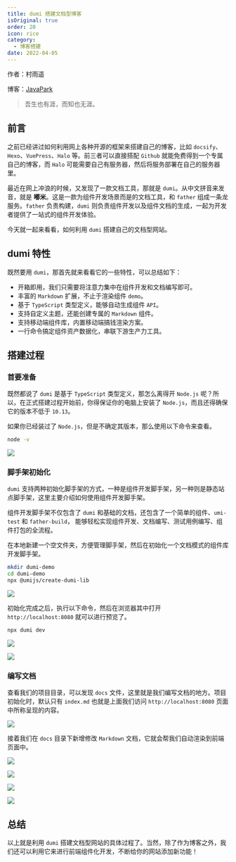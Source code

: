 ```yaml
---
title: dumi 搭建文档型博客
isOriginal: true
order: 20
icon: rice
category:
  - 博客搭建
date: 2022-04-05
---
```


作者：村雨遥

博客：[JavaPark](https://cunyu1943.github.io/JavaPark)

> 吾生也有涯，而知也无涯。

## 前言

之前已经讲过如何利用网上各种开源的框架来搭建自己的博客，比如 `docsify`、`Hexo`、`VuePress`、`Halo` 等。前三者可以直接搭配 `Github` 就能免费得到一个专属自己的博客，而 `Halo` 可能需要自己有服务器，然后将服务部署在自己的服务器里。

最近在网上冲浪的时候，又发现了一款文档工具，那就是 `dumi`。从中文拼音来发音，就是 **嘟米**。这是一款为组件开发场景而是的文档工具，和 `father` 组成一条龙服务。`father` 负责构建，`dumi` 则负责组件开发以及组件文档的生成，一起为开发者提供了一站式的组件开发体验。

今天就一起来看看，如何利用 `dumi` 搭建自己的文档型网站。

## dumi 特性

既然要用 `dumi`，那首先就来看看它的一些特性，可以总结如下：

- 开箱即用，我们只需要将注意力集中在组件开发和文档编写即可。
- 丰富的 `Markdown` 扩展，不止于渲染组件 `demo`。
- 基于 `TypeScript` 类型定义，能够自动生成组件 `API`。
- 支持自定义主题，还能创建专属的 `Markdown` 组件。
- 支持移动端组件库，内置移动端搞钱渲染方案。
- 一行命令搞定组件资产数据化，串联下游生产力工具。

## 搭建过程

### 首要准备

既然都说了 `dumi` 是基于 `TypeScript` 类型定义，那怎么离得开 `Node.js` 呢？所以，在正式搭建过程开始前，你得保证你的电脑上安装了 `Node.js`，而且还得确保它的版本不低于 `10.13`。

如果你已经装过了 `Node.js`，但是不确定其版本，那么使用以下命令来查看。

```sh
node -v
```

![](https://img-blog.csdnimg.cn/img_convert/1ce6ed710afc8664fecffeea809eda48.png)

### 脚手架初始化

`dumi` 支持两种初始化脚手架的方式，一种是组件开发脚手架，另一种则是静态站点脚手架，这里主要介绍如何使用组件开发脚手架。

组件开发脚手架不仅包含了 `dumi` 和基础的文档，还包含了一个简单的组件、`umi-test` 和 `father-build`， 能够轻松实现组件开发、文档编写、测试用例编写、组件打包的全流程。

在本地新建一个空文件夹，方便管理脚手架，然后在初始化一个文档模式的组件库开发脚手架。

```sh
mkdir dumi-demo
cd dumi-demo
npx @umijs/create-dumi-lib
```

![](https://img-blog.csdnimg.cn/img_convert/19cfca0e3e270a805509bca768290e1d.png)

初始化完成之后，执行以下命令，然后在浏览器其中打开 `http://localhost:8080` 就可以进行预览了。

```sh
npx dumi dev
```

![](https://img-blog.csdnimg.cn/img_convert/4c5b205b52dd81509c3909ef993b1cb6.png)

![](https://img-blog.csdnimg.cn/img_convert/4e138ac7ccf22bd375b75152b8aeae8a.png)

### 编写文档

查看我们的项目目录，可以发现 `docs` 文件，这里就是我们编写文档的地方。项目初始化时，默认只有 `index.md` 也就是上面我们访问 `http://localhost:8080` 页面中所称呈现的内容。

![](https://img-blog.csdnimg.cn/img_convert/62b8d06bbd002bf9da2e7de0ffeb01fb.png)

接着我们在 `docs` 目录下新增修改 `Markdown` 文档，它就会帮我们自动渲染到前端页面中。

![](https://img-blog.csdnimg.cn/img_convert/194fc4bf8bb3d542fae4ba35f849af67.png)

![](https://img-blog.csdnimg.cn/img_convert/1de4e00f12b0853e038bc3c069d6d9e4.png)

![](https://img-blog.csdnimg.cn/img_convert/00f5b5bf65d24602e3c2702572819a2e.png)

![](https://img-blog.csdnimg.cn/img_convert/866d0121f0ec6bc86303f82091c56840.png)

## 总结

以上就是利用 `dumi` 搭建文档型网站的具体过程了。当然，除了作为博客之外，我们还可以利用它来进行前端组件化开发，不断给你的网站添加新功能！
